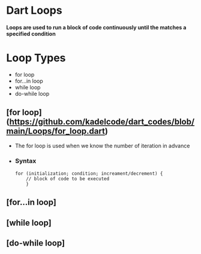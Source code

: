 # Dart Loops
#### Loops are used to run a block of code continuously until the matches a specified condition ####

# Loop Types
* for loop
* for...in loop
* while loop
* do-while loop

## [for loop] (https://github.com/kadelcode/dart_codes/blob/main/Loops/for_loop.dart)
- The for loop is used when we know the number of iteration in advance
- ### Syntax
	```
	for (initialization; condition; increament/decrement) {
		// block of code to be executed
		}
	```
## [for...in loop]
## [while loop]
## [do-while loop]
